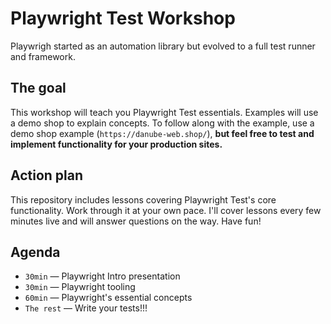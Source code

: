 # Playwright Test Workshop

Playwrigh started as an automation library but evolved to a full test runner and framework.
## The goal

This workshop will teach you Playwright Test essentials. Examples will use a demo shop to explain concepts. To follow along with the example, use a demo shop example (`https://danube-web.shop/`), **but feel free to test and implement functionality for your production sites.**

## Action plan

This repository includes lessons covering Playwright Test's core functionality. Work through it at your own pace. I'll cover lessons every few minutes live and will answer questions on the way. Have fun!

## Agenda

- `30min` — Playwright Intro presentation
- `30min` — Playwright tooling
- `60min` — Playwright's essential concepts
- `The rest` — Write your tests!!!
